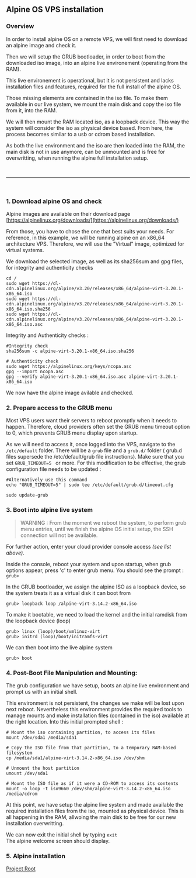 ## Alpine OS VPS installation

### Overview

In order to install alpine OS on a remote VPS, we will first need to download an alpine image and check it.

Then we will setup the GRUB bootloader, in order to boot from the downloaded iso image, into an alpine live environement (operating from the RAM).<br>


This live environement is operational, but it is not persistent and lacks installation files and features, required for the full install of the alpine OS.

Those missing elements are contained in the iso file. To make them available in our live system, we mount the main disk and copy the iso file from it, into the RAM.

We will then mount the RAM located iso, as a loopback device. This way the system will consider the iso as physical device based.
From here, the process becomes similar to a usb or cdrom based installation.

As both the live environment and the iso are then loaded into the RAM, the main disk is not in use anymore, can be unmounted and is free for overwritting, when running the alpine full installation setup. 

<br>

<hr>

<br>

### 1. Download alpine OS  and check

Alpine images are available on their download page [https://alpinelinux.org/downloads/](https://alpinelinux.org/downloads/)

From those, you have to chose the one that best suits your needs. For reference, in this example, we will be running alpine on an x86_64 architecture VPS. Therefore, we will use the "Virtual" image, optimized for virtual systems.  

We download the selected image, as well as its sha256sum and gpg files, for integrity and authenticity checks



```
cd /
sudo wget https://dl-cdn.alpinelinux.org/alpine/v3.20/releases/x86_64/alpine-virt-3.20.1-x86_64.iso 
sudo wget https://dl-cdn.alpinelinux.org/alpine/v3.20/releases/x86_64/alpine-virt-3.20.1-x86_64.iso.sha256 
sudo wget https://dl-cdn.alpinelinux.org/alpine/v3.20/releases/x86_64/alpine-virt-3.20.1-x86_64.iso.asc
```

Integrity and Authenticity checks :

```
#Integrity check 
sha256sum -c alpine-virt-3.20.1-x86_64.iso.sha256

# Authenticity check
sudo wget https://alpinelinux.org/keys/ncopa.asc
gpg --import ncopa.asc 
gpg --verify alpine-virt-3.20.1-x86_64.iso.asc alpine-virt-3.20.1-x86_64.iso
```
We now have the alpine image avilable and checked.

### 2. Prepare access to the GRUB menu 

Most VPS users want their servers to reboot promptly when it needs to happen. Therefore, cloud providers often set the GRUB menu timeout option to 0, which prevents GRUB menu display upon startup.

As we will need to access it, once logged into the VPS, navigate to the `/etc/default` folder.
There will be a `grub` file and a `grub.d/` folder ( grub.d files supersede the /etc/default/grub file instructions). Make sure that you set ```GRUB_TIMEOUT=5 ``` or more.
For this modification to be effective, the grub configuration file needs to be updated :

```
#Alternatively use this command
echo "GRUB_TIMEOUT=5" | sudo tee /etc/default/grub.d/timeout.cfg

sudo update-grub
```


### 3. Boot into alpine live system

>WARNING :
From the moment we reboot the system, to perform grub menu entries, until we finish the alpine OS initial setup, the SSH connection will not be available.
>

For further action, enter your cloud provider console access *(see list above)*.

Inside the console, reboot your system and upon startup, when grub options appear, press 'c' to enter grub menu.
You should see the prompt :\
`grub>`

In the GRUB bootloader, we assign the alpine ISO as a loopback device, so the system treats it as a virtual disk it can boot from

```grub> loopback loop /alpine-virt-3.14.2-x86_64.iso```

To make it bootable, we need to load the kernel and the initial ramdisk from the loopback device (loop)

```
grub> linux (loop)/boot/vmlinuz-virt
grub> initrd (loop)/boot/initramfs-virt
```

We can then boot into the live alpine system

`grub> boot`


### 4. Post-Boot File Manipulation and Mounting:

The grub configuration we have setup, boots an alpine live environment and prompt us with an initial shell. 

This environment is not persistent, the changes we make will be lost upon next reboot.
Nevertheless this environment provides the required tools to manage mounts and make installation files (contained in the iso) available at the right location.
Into this initial prompted shell :

```
# Mount the iso containing partition, to access its files
mount /dev/sda1 /media/sda1

# Copy the ISO file from that partition, to a temporary RAM-based filesystem
cp /media/sda1/alpine-virt-3.14.2-x86_64.iso /dev/shm

# Unmount the host partition
umount /dev/sda1

# Mount the ISO file as if it were a CD-ROM to access its contents
mount -o loop -t iso9660 /dev/shm/alpine-virt-3.14.2-x86_64.iso /media/cdrom
```

At this point, we have setup the alpine live system and made available the required installation files from the iso, mounted as physical device. This is all happening in the RAM, allwoing the main disk to be free for our new installation overwritting.

We can now exit the initial shell by typing `exit`\
The alpine welcome screen should display.

### 5. Alpine installation




[Project Root](README.md)